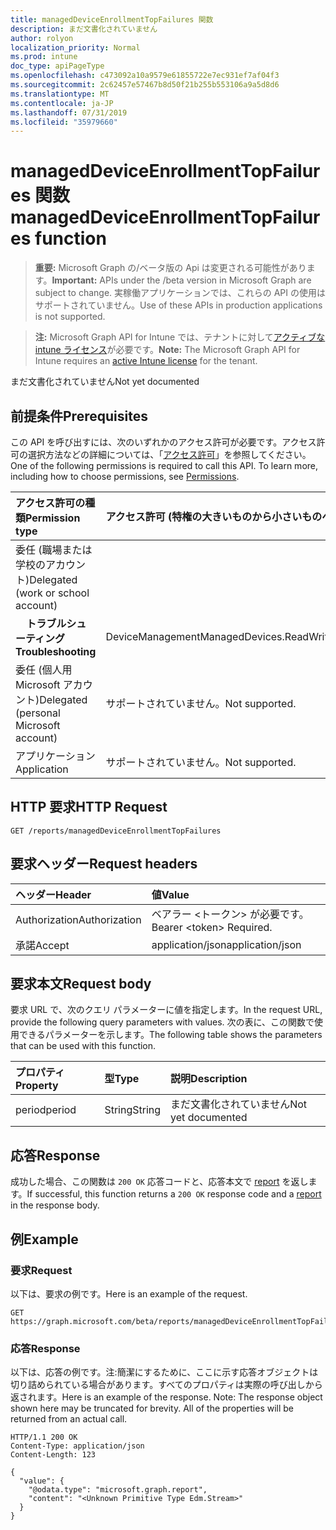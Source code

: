 ```yaml
---
title: managedDeviceEnrollmentTopFailures 関数
description: まだ文書化されていません
author: rolyon
localization_priority: Normal
ms.prod: intune
doc_type: apiPageType
ms.openlocfilehash: c473092a10a9579e61855722e7ec931ef7af04f3
ms.sourcegitcommit: 2c62457e57467b8d50f21b255b553106a9a5d8d6
ms.translationtype: MT
ms.contentlocale: ja-JP
ms.lasthandoff: 07/31/2019
ms.locfileid: "35979660"
---
```

# <a name="manageddeviceenrollmenttopfailures-function"></a><span data-ttu-id="8c2ab-103">managedDeviceEnrollmentTopFailures 関数</span><span class="sxs-lookup"><span data-stu-id="8c2ab-103">managedDeviceEnrollmentTopFailures function</span></span>

> <span data-ttu-id="8c2ab-104">**重要:** Microsoft Graph の/ベータ版の Api は変更される可能性があります。</span><span class="sxs-lookup"><span data-stu-id="8c2ab-104">**Important:** APIs under the /beta version in Microsoft Graph are subject to change.</span></span> <span data-ttu-id="8c2ab-105">実稼働アプリケーションでは、これらの API の使用はサポートされていません。</span><span class="sxs-lookup"><span data-stu-id="8c2ab-105">Use of these APIs in production applications is not supported.</span></span>

> <span data-ttu-id="8c2ab-106">**注:** Microsoft Graph API for Intune では、テナントに対して[アクティブな intune ライセンス](https://go.microsoft.com/fwlink/?linkid=839381)が必要です。</span><span class="sxs-lookup"><span data-stu-id="8c2ab-106">**Note:** The Microsoft Graph API for Intune requires an [active Intune license](https://go.microsoft.com/fwlink/?linkid=839381) for the tenant.</span></span>

<span data-ttu-id="8c2ab-107">まだ文書化されていません</span><span class="sxs-lookup"><span data-stu-id="8c2ab-107">Not yet documented</span></span>
## <a name="prerequisites"></a><span data-ttu-id="8c2ab-108">前提条件</span><span class="sxs-lookup"><span data-stu-id="8c2ab-108">Prerequisites</span></span>
<span data-ttu-id="8c2ab-p102">この API を呼び出すには、次のいずれかのアクセス許可が必要です。アクセス許可の選択方法などの詳細については、「[アクセス許可](/graph/permissions-reference)」を参照してください。</span><span class="sxs-lookup"><span data-stu-id="8c2ab-p102">One of the following permissions is required to call this API. To learn more, including how to choose permissions, see [Permissions](/graph/permissions-reference).</span></span>

|<span data-ttu-id="8c2ab-111">アクセス許可の種類</span><span class="sxs-lookup"><span data-stu-id="8c2ab-111">Permission type</span></span>|<span data-ttu-id="8c2ab-112">アクセス許可 (特権の大きいものから小さいものへ)</span><span class="sxs-lookup"><span data-stu-id="8c2ab-112">Permissions (from most to least privileged)</span></span>|
|:---|:---|
|<span data-ttu-id="8c2ab-113">委任 (職場または学校のアカウント)</span><span class="sxs-lookup"><span data-stu-id="8c2ab-113">Delegated (work or school account)</span></span>||
| <span data-ttu-id="8c2ab-114">&nbsp; &nbsp; **トラブルシューティング**</span><span class="sxs-lookup"><span data-stu-id="8c2ab-114">&nbsp; &nbsp; **Troubleshooting**</span></span> | <span data-ttu-id="8c2ab-115">DeviceManagementManagedDevices.ReadWrite.All</span><span class="sxs-lookup"><span data-stu-id="8c2ab-115">DeviceManagementManagedDevices.ReadWrite.All</span></span>|
|<span data-ttu-id="8c2ab-116">委任 (個人用 Microsoft アカウント)</span><span class="sxs-lookup"><span data-stu-id="8c2ab-116">Delegated (personal Microsoft account)</span></span>|<span data-ttu-id="8c2ab-117">サポートされていません。</span><span class="sxs-lookup"><span data-stu-id="8c2ab-117">Not supported.</span></span>|
|<span data-ttu-id="8c2ab-118">アプリケーション</span><span class="sxs-lookup"><span data-stu-id="8c2ab-118">Application</span></span>|<span data-ttu-id="8c2ab-119">サポートされていません。</span><span class="sxs-lookup"><span data-stu-id="8c2ab-119">Not supported.</span></span>|

## <a name="http-request"></a><span data-ttu-id="8c2ab-120">HTTP 要求</span><span class="sxs-lookup"><span data-stu-id="8c2ab-120">HTTP Request</span></span>
<!-- {
  "blockType": "ignored"
}
-->
``` http
GET /reports/managedDeviceEnrollmentTopFailures
```

## <a name="request-headers"></a><span data-ttu-id="8c2ab-121">要求ヘッダー</span><span class="sxs-lookup"><span data-stu-id="8c2ab-121">Request headers</span></span>
|<span data-ttu-id="8c2ab-122">ヘッダー</span><span class="sxs-lookup"><span data-stu-id="8c2ab-122">Header</span></span>|<span data-ttu-id="8c2ab-123">値</span><span class="sxs-lookup"><span data-stu-id="8c2ab-123">Value</span></span>|
|:---|:---|
|<span data-ttu-id="8c2ab-124">Authorization</span><span class="sxs-lookup"><span data-stu-id="8c2ab-124">Authorization</span></span>|<span data-ttu-id="8c2ab-125">ベアラー &lt;トークン&gt; が必要です。</span><span class="sxs-lookup"><span data-stu-id="8c2ab-125">Bearer &lt;token&gt; Required.</span></span>|
|<span data-ttu-id="8c2ab-126">承諾</span><span class="sxs-lookup"><span data-stu-id="8c2ab-126">Accept</span></span>|<span data-ttu-id="8c2ab-127">application/json</span><span class="sxs-lookup"><span data-stu-id="8c2ab-127">application/json</span></span>|

## <a name="request-body"></a><span data-ttu-id="8c2ab-128">要求本文</span><span class="sxs-lookup"><span data-stu-id="8c2ab-128">Request body</span></span>
<span data-ttu-id="8c2ab-129">要求 URL で、次のクエリ パラメーターに値を指定します。</span><span class="sxs-lookup"><span data-stu-id="8c2ab-129">In the request URL, provide the following query parameters with values.</span></span>
<span data-ttu-id="8c2ab-130">次の表に、この関数で使用できるパラメーターを示します。</span><span class="sxs-lookup"><span data-stu-id="8c2ab-130">The following table shows the parameters that can be used with this function.</span></span>

|<span data-ttu-id="8c2ab-131">プロパティ</span><span class="sxs-lookup"><span data-stu-id="8c2ab-131">Property</span></span>|<span data-ttu-id="8c2ab-132">型</span><span class="sxs-lookup"><span data-stu-id="8c2ab-132">Type</span></span>|<span data-ttu-id="8c2ab-133">説明</span><span class="sxs-lookup"><span data-stu-id="8c2ab-133">Description</span></span>|
|:---|:---|:---|
|<span data-ttu-id="8c2ab-134">period</span><span class="sxs-lookup"><span data-stu-id="8c2ab-134">period</span></span>|<span data-ttu-id="8c2ab-135">String</span><span class="sxs-lookup"><span data-stu-id="8c2ab-135">String</span></span>|<span data-ttu-id="8c2ab-136">まだ文書化されていません</span><span class="sxs-lookup"><span data-stu-id="8c2ab-136">Not yet documented</span></span>|



## <a name="response"></a><span data-ttu-id="8c2ab-137">応答</span><span class="sxs-lookup"><span data-stu-id="8c2ab-137">Response</span></span>
<span data-ttu-id="8c2ab-138">成功した場合、この関数は `200 OK` 応答コードと、応答本文で [report](../resources/intune-shared-report.md) を返します。</span><span class="sxs-lookup"><span data-stu-id="8c2ab-138">If successful, this function returns a `200 OK` response code and a [report](../resources/intune-shared-report.md) in the response body.</span></span>

## <a name="example"></a><span data-ttu-id="8c2ab-139">例</span><span class="sxs-lookup"><span data-stu-id="8c2ab-139">Example</span></span>
### <a name="request"></a><span data-ttu-id="8c2ab-140">要求</span><span class="sxs-lookup"><span data-stu-id="8c2ab-140">Request</span></span>
<span data-ttu-id="8c2ab-141">以下は、要求の例です。</span><span class="sxs-lookup"><span data-stu-id="8c2ab-141">Here is an example of the request.</span></span>
``` http
GET https://graph.microsoft.com/beta/reports/managedDeviceEnrollmentTopFailures(period='parameterValue')
```

### <a name="response"></a><span data-ttu-id="8c2ab-142">応答</span><span class="sxs-lookup"><span data-stu-id="8c2ab-142">Response</span></span>
<span data-ttu-id="8c2ab-p104">以下は、応答の例です。注:簡潔にするために、ここに示す応答オブジェクトは切り詰められている場合があります。すべてのプロパティは実際の呼び出しから返されます。</span><span class="sxs-lookup"><span data-stu-id="8c2ab-p104">Here is an example of the response. Note: The response object shown here may be truncated for brevity. All of the properties will be returned from an actual call.</span></span>
``` http
HTTP/1.1 200 OK
Content-Type: application/json
Content-Length: 123

{
  "value": {
    "@odata.type": "microsoft.graph.report",
    "content": "<Unknown Primitive Type Edm.Stream>"
  }
}
```



